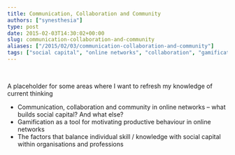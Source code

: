 ```yaml
---
title: Communication, Collaboration and Community
authors: ["synesthesia"]
type: post
date: 2015-02-03T14:30:02+00:00
slug: communication-collaboration-and-community 
aliases: ["/2015/02/03/communication-collaboration-and-community"]
tags: ["social capital", "online networks", "collaboration", "gamification"]
---
```

&nbsp;

A placeholder for some areas where I want to refresh my knowledge of current thinking

  * Communication, collaboration and community in online networks &#8211; what builds social capital? And what else?
  * Gamification as a tool for motivating productive behaviour in online networks
  * The factors that balance individual skill / knowledge with social capital within organisations and professions

&nbsp;
